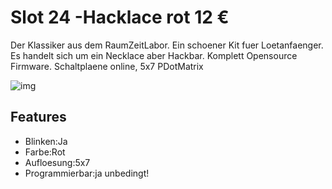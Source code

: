 [img]:https://github.com/zerocity/metalabAutomat/raw/master/24/1.jpg

# Slot 24 -Hacklace rot 12 &euro;

Der Klassiker aus dem RaumZeitLabor. Ein schoener Kit fuer Loetanfaenger. Es handelt sich um ein Necklace aber Hackbar. Komplett Opensource Firmware. Schaltplaene online, 5x7 PDotMatrix

![img]

## Features

+ Blinken:Ja
+ Farbe:Rot
+ Aufloesung:5x7
+ Programmierbar:ja unbedingt!
